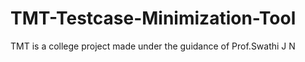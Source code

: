 # TMT-Testcase-Minimization-Tool
TMT is a college project made under the guidance of Prof.Swathi J N
